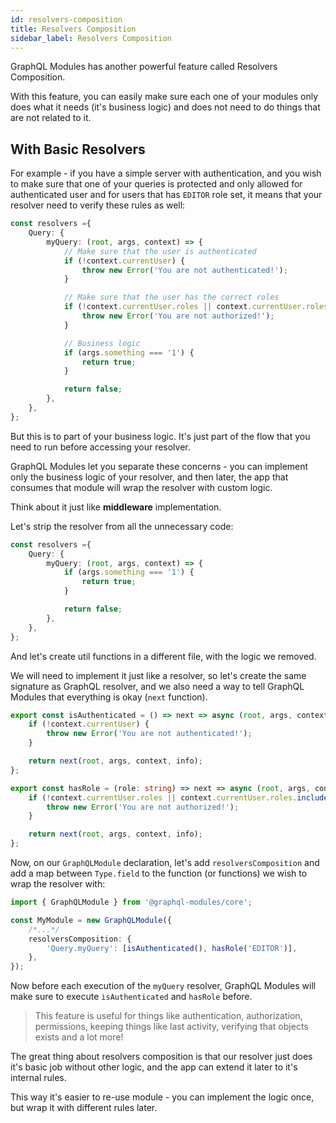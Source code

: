 ```yaml
---
id: resolvers-composition
title: Resolvers Composition
sidebar_label: Resolvers Composition
---
```


GraphQL Modules has another powerful feature called Resolvers Composition.

With this feature, you can easily make sure each one of your modules only does what it needs (it's business logic) and does not need to do things that are not related to it.

## With Basic Resolvers

For example - if you have a simple server with authentication, and you wish to make sure that one of your queries is protected and only allowed for authenticated user and for users that has `EDITOR` role set, it means that your resolver need to verify these rules as well:

```typescript
const resolvers ={
    Query: {
        myQuery: (root, args, context) => {
            // Make sure that the user is authenticated
            if (!context.currentUser) {
                throw new Error('You are not authenticated!');
            }

            // Make sure that the user has the correct roles
            if (!context.currentUser.roles || context.currentUser.roles.includes('EDITOR')) {
                throw new Error('You are not authorized!');
            }

            // Business logic
            if (args.something === '1') {
                return true;
            }

            return false;
        },
    },
};
```

But this is to part of your business logic. It's just part of the flow that you need to run before accessing your resolver.

GraphQL Modules let you separate these concerns - you can implement only the business logic of your resolver, and then later, the app that consumes that module will wrap the resolver with custom logic.

Think about it just like **middleware** implementation.

Let's strip the resolver from all the unnecessary code:

```typescript
const resolvers ={
    Query: {
        myQuery: (root, args, context) => {
            if (args.something === '1') {
                return true;
            }

            return false;
        },
    },
};
```

And let's create util functions in a different file, with the logic we removed.

We will need to implement it just like a resolver, so let's create the same signature as GraphQL resolver, and we also need a way to tell GraphQL Modules that everything is okay (`next` function).

```typescript
export const isAuthenticated = () => next => async (root, args, context, info) => {
    if (!context.currentUser) {
        throw new Error('You are not authenticated!');
    }

    return next(root, args, context, info);
};

export const hasRole = (role: string) => next => async (root, args, context, info) => {
    if (!context.currentUser.roles || context.currentUser.roles.includes(role)) {
        throw new Error('You are not authorized!');
    }

    return next(root, args, context, info);
};
```


Now, on our `GraphQLModule` declaration, let's add `resolversComposition` and add a map between `Type.field` to the function (or functions) we wish to wrap the resolver with:

```typescript
import { GraphQLModule } from '@graphql-modules/core';

const MyModule = new GraphQLModule({
    /*...*/
    resolversComposition: {
        'Query.myQuery': [isAuthenticated(), hasRole('EDITOR')],
    },
});
```

Now before each execution of the `myQuery` resolver, GraphQL Modules will make sure to execute `isAuthenticated` and `hasRole` before.

> This feature is useful for things like authentication, authorization, permissions, keeping things like last activity, verifying that objects exists and a lot more!

The great thing about resolvers composition is that our resolver just does it's basic job without other logic, and the app can extend it later to it's internal rules.

This way it's easier to re-use module - you can implement the logic once, but wrap it with different rules later.
